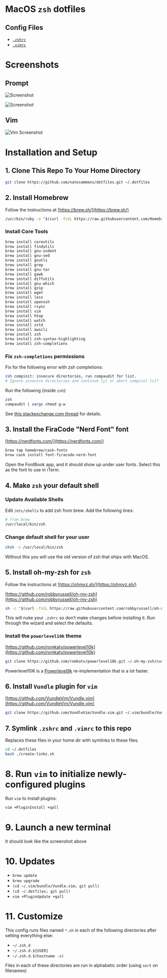 # MacOS `zsh` dotfiles

## Config Files
* [`.zshrc`](zshrc)
* [`.vimrc`](vimrc)

# Screenshots

## Prompt
![Screenshot](.doc/iterm_screenshot.png "Screenshot")

![Screenshot](.doc/git_screenshot.png "Screenshot")

## Vim
![Vim Screenshot](.doc/vim_screenshot.png "Screenshot")

# Installation and Setup

## 1. Clone This Repo To Your Home Directory

```bash
git clone https://github.com/natesammons/dotfiles.git ~/.dotfiles
```

## 2. Install Homebrew
Follow the instructions at [https://brew.sh/](https://brew.sh/)

```bash
/usr/bin/ruby -e "$(curl -fsSL https://raw.githubusercontent.com/Homebrew/install/master/install)"
```

### Install Core Tools

```bash
brew install coreutils
brew install findutils
brew install gnu-indent
brew install gnu-sed
brew install gnutls
brew install grep
brew install gnu-tar
brew install gawk
brew install diffutils
brew install gnu-which
brew install gzip
brew install wget
brew install less
brew install openssh
brew install rsync
brew install vim
brew install htop
brew install watch
brew install zstd
brew install awscli
brew install zsh
brew install zsh-syntax-highlighting
brew install zsh-completions
```

### Fix `zsh-completions` permissions

Fix for the following error with zsh completions:

```bash
zsh compinit: insecure directories, run compaudit for list.
# Ignore insecure directories and continue [y] or abort compinit [n]?
```

Run the following (inside `zsh`):

```bash
zsh
compaudit | xargs chmod g-w
```

See [this stackexchange.com thread](https://unix.stackexchange.com/questions/383365/zsh-compinit-insecure-directories-run-compaudit-for-list) for details.


## 3. Install the FiraCode "Nerd Font" font

[https://nerdfonts.com/](https://nerdfonts.com/)

```bash
brew tap homebrew/cask-fonts
brew cask install font-firacode-nerd-font
```

Open the FontBook app, and it should show up under user fonts.  Select this as the font to use in iTerm.

## 4. Make `zsh` your default shell

### Update Available Shells
Edit `/etc/shells` to add zsh from brew. Add the following lines:

```bash
# from brew
/usr/local/bin/zsh
```

### Change default shell for your user

```bash
chsh -s /usr/local/bin/zsh
```

Without this you will use the old version of zsh that ships with MacOS.

## 5. Install oh-my-zsh for `zsh`

Follow the instructions at [https://ohmyz.sh/](https://ohmyz.sh/)

[https://github.com/robbyrussell/oh-my-zsh](https://github.com/robbyrussell/oh-my-zsh)

```bash
sh -c "$(curl -fsSL https://raw.githubusercontent.com/robbyrussell/oh-my-zsh/master/tools/install.sh)"
```

This will nuke your `.zshrc` so don’t make changes before installing it.  Run through the wizard and select the defaults.


### Install the `powerlevel10k` theme

[https://github.com/romkatv/powerlevel10k](https://github.com/romkatv/powerlevel10k)

```bash
git clone https://github.com/romkatv/powerlevel10k.git ~/.oh-my-zsh/custom/themes/powerlevel10k
```
Powerlevel10K is a [Powerlevel9k](https://github.com/bhilburn/powerlevel9k) re-implementation
that is a lot faster.

## 6. Install `Vundle` plugin for `vim`

[https://github.com/VundleVim/Vundle.vim](https://github.com/VundleVim/Vundle.vim)

```bash
git clone https://github.com/VundleVim/Vundle.vim.git ~/.vim/bundle/Vundle.vim
```

## 7. Symlink `.zshrc` and `.vimrc` to this repo

Replaces these files in your home dir with symlinks to these files.

```bash
cd ~/.dotfiles
bash ./create-links.sh
```

# 8. Run `vim` to initialize newly-configured plugins

Run `vim` to install plugins:

```bash
vim +PluginInstall +qall
```

# 9. Launch a new terminal

It should look like the screenshot above

# 10. Updates

*  `brew update`
*  `brew upgrade`
*  `(cd ~/.vim/bundle/Vundle.vim; git pull)`
*  `(cd ~/.dotfiles; git pull)`
*  `vim +PluginUpdate +qall`

# 11. Customize

This config runs files named `*.sh` in each of the following directories after setting everything else:

* `~/.zsh.d`
* `~/.zsh.d.${USER}`
* `~/.zsh.d.$(hostname -s)`

Files in each of these directories are run in alphabetic order (using `sort` on filenames)


